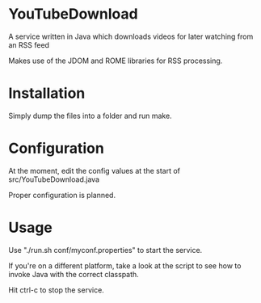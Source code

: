 YouTubeDownload
===============

A service written in Java which downloads videos for later watching from an RSS feed

Makes use of the JDOM and ROME libraries for RSS processing.

Installation
============

Simply dump the files into a folder and run make.

Configuration
=============

At the moment, edit the config values at the start of src/YouTubeDownload.java

Proper configuration is planned.

Usage
=====

Use "./run.sh conf/myconf.properties" to start the service.

If you're on a different platform, take a look at the script
to see how to invoke Java with the correct classpath.

Hit ctrl-c to stop the service.
